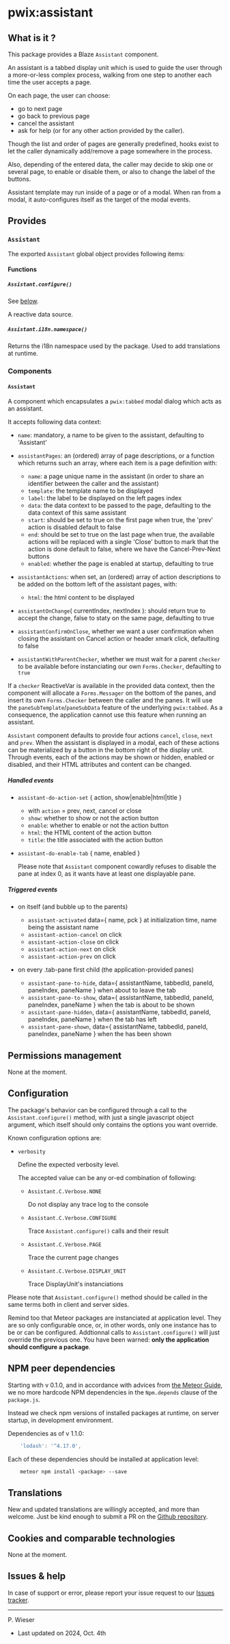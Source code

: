 # pwix:assistant

## What is it ?

This package provides a Blaze `Assistant` component.

An assistant is a tabbed display unit which is used to guide the user through a more-or-less complex process, walking from one step to another each time the user accepts a page.

On each page, the user can choose:
- go to next page
- go back to previous page
- cancel the assistant
- ask for help (or for any other action provided by the caller).

Though the list and order of pages are generally predefined, hooks exist to let the caller dynamically add/remove a page somewhere in the process.

Also, depending of the entered data, the caller may decide to skip one or several page, to enable or disable them, or also to change the label of the buttons.

Assistant template may run inside of a page or of a modal. When ran from a modal, it auto-configures itself as the target of the modal events.

## Provides

### `Assistant`

The exported `Assistant` global object provides following items:

#### Functions

##### `Assistant.configure()`

See [below](#configuration).

A reactive data source.

##### `Assistant.i18n.namespace()`

Returns the i18n namespace used by the package. Used to add translations at runtime.

### Components

#### `Assistant`

A component which encapsulates a `pwix:tabbed` modal dialog which acts as an assistant.

It accepts following data context:

- `name`: mandatory, a name to be given to the assistant, defaulting to 'Assistant'

- `assistantPages`: an (ordered) array of page descriptions, or a function which returns such an array, where each item is a page definition with:

    - `name`: a page unique name in the assistant (in order to share an identifier between the caller and the assistant)
    - `template`: the template name to be displayed
    - `label`: the label to be displayed on the left pages index
    - `data`: the data context to be passed to the page, defaulting to the data context of this same assistant
    - `start`: should be set to true on the first page
         when true, the 'prev' action is disabled
         default to false
    - `end`: should be set to true on the last page
         when true, the available actions will be replaced with a single 'Close' button to mark that the action is done
         default to false, where we have the Cancel-Prev-Next buttons
    - `enabled`: whether the page is enabled at startup, defaulting to true

- `assistantActions`: when set, an (ordered) array of action descriptions to be added on the bottom left of the assistant pages, with:
    - `html`: the html content to be displayed

- `assistantOnChange`( currentIndex, nextIndex ): should return true to accept the change, false to staty on the same page, defaulting to true

- `assistantConfirmOnClose`, whether we want a user confirmation when closing the assistant on Cancel action or header xmark click, defaulting to false

- `assistantWithParentChecker`, whether we must wait for a parent `checker` to be available before instanciating our own `Forms.Checker`, defaulting to `true`

If a `checker` ReactiveVar is available in the provided data context, then the component will allocate a `Forms.Messager` on the bottom of the panes, and insert its own `Forms.Checker` between the caller and the panes. It will use the `paneSubTemplate`/`paneSubData` feature of the underlying `pwix:tabbed`. As a consequence, the application cannot use this feature when running an assistant.

`Assistant` component defaults to provide four actions `cancel`, `close`, `next` and `prev`. When the assistant is displayed in a modal, each of these actions can be materialized by a button in the bottom right of the display unit. Through events, each of the actions may be shown or hidden,  enabled or disabled, and their HTML attributes and content can be changed.

##### Handled events

- `assistant-do-action-set` { action, show|enable|html|title }
    - with `action` = prev, next, cancel or close
    - `show`: whether to show or not the action button
    - `enable`: whether to enable or not the action button
    - `html`: the HTML content of the action button
    - `title`: the title associated with the action button

- `assistant-do-enable-tab` { name, enabled }

    Please note that `Assistant` component cowardly refuses to disable the pane at index 0, as it wants have at least one displayable pane.

##### Triggered events

- on itself (and bubble up to the parents)
    - `assistant-activated` data={ name, pck } at initialization time, name being the assistant name
    - `assistant-action-cancel` on click
    - `assistant-action-close` on click
    - `assistant-action-next` on click
    - `assistant-action-prev` on click

- on every .tab-pane first child (the application-provided panes)
    - `assistant-pane-to-hide`, data={ assistantName, tabbedId, paneId, paneIndex, paneName } when about to leave the tab
    - `assistant-pane-to-show`, data={ assistantName, tabbedId, paneId, paneIndex, paneName } when the tab is about to be shown
    - `assistant-pane-hidden`, data={ assistantName, tabbedId, paneId, paneIndex, paneName } when the tab has left
    - `assistant-pane-shown`, data={ assistantName, tabbedId, paneId, paneIndex, paneName } when the has been shown

## Permissions management

None at the moment.

## Configuration

The package's behavior can be configured through a call to the `Assistant.configure()` method, with just a single javascript object argument, which itself should only contains the options you want override.

Known configuration options are:

- `verbosity`

    Define the expected verbosity level.

    The accepted value can be any or-ed combination of following:

    - `Assistant.C.Verbose.NONE`

        Do not display any trace log to the console

    - `Assistant.C.Verbose.CONFIGURE`

        Trace `Assistant.configure()` calls and their result

    - `Assistant.C.Verbose.PAGE`
    
        Trace the current page changes

    - `Assistant.C.Verbose.DISPLAY_UNIT`

        Trace DisplayUnit's instanciations

Please note that `Assistant.configure()` method should be called in the same terms both in client and server sides.

Remind too that Meteor packages are instanciated at application level. They are so only configurable once, or, in other words, only one instance has to be or can be configured. Addtionnal calls to `Assistant.configure()` will just override the previous one. You have been warned: **only the application should configure a package**.

## NPM peer dependencies

Starting with v 0.1.0, and in accordance with advices from [the Meteor Guide](https://guide.meteor.com/writing-atmosphere-packages.html#peer-npm-dependencies), we no more hardcode NPM dependencies in the `Npm.depends` clause of the `package.js`.

Instead we check npm versions of installed packages at runtime, on server startup, in development environment.

Dependencies as of v 1.1.0:

```js
    'lodash': '^4.17.0',
```

Each of these dependencies should be installed at application level:

```sh
    meteor npm install <package> --save
```

## Translations

New and updated translations are willingly accepted, and more than welcome. Just be kind enough to submit a PR on the [Github repository](https://github.com/trychlos/pwix-assistant/pulls).

## Cookies and comparable technologies

None at the moment.

## Issues & help

In case of support or error, please report your issue request to our [Issues tracker](https://github.com/trychlos/pwix-assistant/issues).

---
P. Wieser
- Last updated on 2024, Oct. 4th
